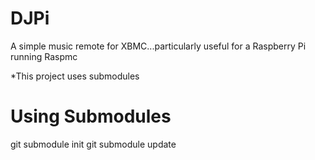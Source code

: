 DJPi
====

A simple music remote for XBMC...particularly useful for a Raspberry Pi running Raspmc


*This project uses submodules

Using Submodules
================
git submodule init
git submodule update
